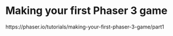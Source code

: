 <h1> Making your first Phaser 3 game </h1> 
https://phaser.io/tutorials/making-your-first-phaser-3-game/part1